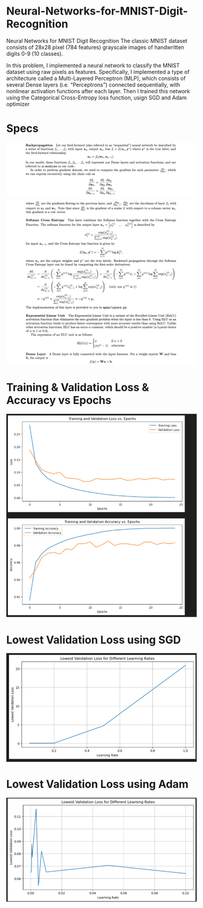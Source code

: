 # Neural-Networks-for-MNIST-Digit-Recognition
Neural Networks for MNIST Digit Recognition
The classic MNIST dataset consists of 28x28 pixel (784 features) grayscale images of handwritten digits 0-9 (10 classes).

In this problem, I implemented a neural network to classify the MNIST dataset using raw pixels as features. Specifically, I implemented a type of architecture called a Multi-Layered Perceptron (MLP), which consists of several Dense layers (i.e. “Perceptrons”) connected sequentially, with nonlinear activation functions after each layer. Then I trained this network using the Categorical Cross-Entropy loss function, usign SGD and Adam optimizer

# Specs
![specs](specs/specs1.png)
![specs](specs/specs2.png)

# Training & Validation Loss & Accuracy vs Epochs

![Training & Validation Loss & Accuracy vs Epochs](results/results1.png)

# Lowest Validation Loss using SGD

![Lowest Validation Loss using SGD](results/lowest_validation_loss_SGD.png)

# Lowest Validation Loss using Adam

![Lowest Validation Loss using SGD](results/lowest_validation_loss_adam.png)



